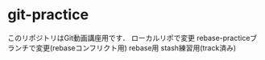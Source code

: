 # git-practice
このリポジトリはGit動画講座用です．
ローカルリポで変更
rebase-practiceブランチで変更(rebaseコンフリクト用)
rebase用
stash練習用(track済み)
